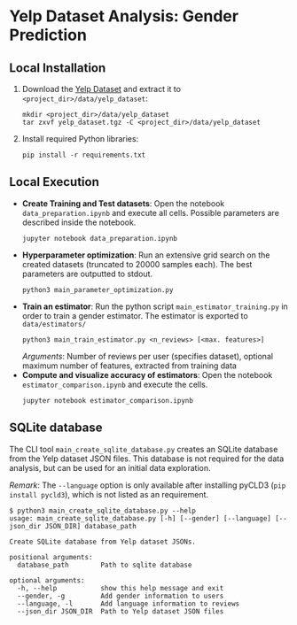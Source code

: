 # Yelp Dataset Analysis: Gender Prediction

## Local Installation
1. Download the [Yelp Dataset](https://www.yelp.com/dataset/download) and extract it to
   `<project_dir>/data/yelp_dataset`:
   ```
   mkdir <project_dir>/data/yelp_dataset
   tar zxvf yelp_dataset.tgz -C <project_dir>/data/yelp_dataset  
   ```

1. Install required Python libraries:
   ```
   pip install -r requirements.txt
   ``` 

## Local Execution
- **Create Training and Test datasets**:
  Open the notebook `data_preparation.ipynb` and execute all cells. Possible parameters
  are described inside the notebook.
  ```
  jupyter notebook data_preparation.ipynb  
  ```
- **Hyperparameter optimization**: Run an extensive grid search on the created datasets 
  (truncated to 20000 samples each). The best parameters are outputted to stdout.
  ```
  python3 main_parameter_optimization.py
  ```
- **Train an estimator**: Run the python script `main_estimator_training.py` in order
  to train a gender estimator. The estimator is exported to `data/estimators/` 
  ```
  python3 main_train_estimator.py <n_reviews> [<max. features>]
  ```
  *Arguments*: Number of reviews per user (specifies dataset), optional maximum number 
  of features, extracted from training data
- **Compute and visualize accuracy of estimators**: Open the notebook 
  `estimator_comparison.ipynb` and execute the cells.
  ```
  jupyter notebook estimator_comparison.ipynb  
  ```

## SQLite database
The CLI tool `main_create_sqlite_database.py` creates an SQLite database from the Yelp
dataset JSON files. This database is not required for the data analysis, but can be used
for an initial data exploration.

*Remark*: The `--language` option is only available after installing pyCLD3
(`pip install pycld3`), which is not listed as an requirement.

```
$ python3 main_create_sqlite_database.py --help
usage: main_create_sqlite_database.py [-h] [--gender] [--language] [--json_dir JSON_DIR] database_path

Create SQLite database from Yelp dataset JSONs.

positional arguments:
  database_path        Path to sqlite database

optional arguments:
  -h, --help           show this help message and exit
  --gender, -g         Add gender information to users
  --language, -l       Add language information to reviews
  --json_dir JSON_DIR  Path to Yelp dataset JSON files
```